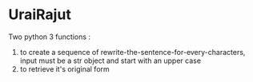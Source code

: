 # UraiRajut
Two python 3 functions :
1. to create a sequence of rewrite-the-sentence-for-every-characters, input must be a str object and start with an upper case
2. to retrieve it's original form
